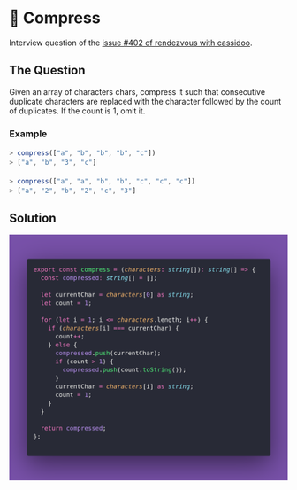# 👶 Compress

Interview question of the [issue #402 of rendezvous with cassidoo](https://buttondown.com/cassidoo/archive/we-all-have-the-duty-to-do-good-pope-francis/).

## The Question

Given an array of characters chars, compress it such that consecutive duplicate characters are
replaced with the character followed by the count of duplicates. If the count is 1, omit it.

### Example

```js
> compress(["a", "b", "b", "b", "c"])
> ["a", "b", "3", "c"]

> compress(["a", "a", "b", "b", "c", "c", "c"])
> ["a", "2", "b", "2", "c", "3"]
```

## Solution

![Code Polaroid](./code-screenshot.png)
